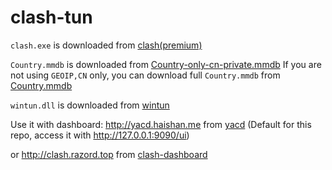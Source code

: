 # clash-tun
`clash.exe` is downloaded from [clash(premium)](https://github.com/Dreamacro/clash/releases/tag/premium)

`Country.mmdb` is downloaded from [Country-only-cn-private.mmdb](https://github.com/Loyalsoldier/geoip/blob/release/Country-only-cn-private.mmdb) If you are not using `GEOIP,CN` only, you can download full `Country.mmdb` from [Country.mmdb](https://github.com/Loyalsoldier/geoip/blob/release/Country.mmdb)

`wintun.dll` is downloaded from [wintun](https://www.wintun.net)

Use it with dashboard: http://yacd.haishan.me from [yacd](https://github.com/haishanh/yacd) (Default for this repo, access it with http://127.0.0.1:9090/ui)

or http://clash.razord.top from [clash-dashboard](https://github.com/Dreamacro/clash-dashboard)
